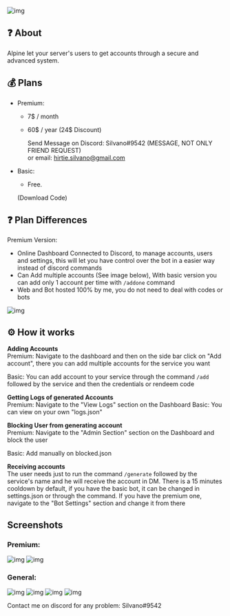 ![img](https://i.imgur.com/etn2Vni.png)

## ❓ About
Alpine let your server's users to get accounts through a secure and advanced system.    

## 💰 Plans
- Premium:  

  - 7$ / month 
  - 60$ / year (24$ Discount)  
  
    Send Message on Discord: Silvano#9542 (MESSAGE, NOT ONLY FRIEND REQUEST)  
    or email: hirtie.silvano@gmail.com
  

- Basic:  
  - Free. 
  
  (Download Code)

## ❓ Plan Differences
Premium Version:
- Online Dashboard Connected to Discord, to manage accounts, users and settings, this will let you have control over the bot in a easier way instead of discord commands
- Can Add multiple accounts (See image below), With basic version you can add only 1 account per time with `/addone` command
- Web and Bot hosted 100% by me, you do not need to deal with codes or bots

![img](https://i.imgur.com/2n4uz8V.png)


## ⚙️ How it works
**Adding Accounts**  
Premium: Navigate to the dashboard and then on the side bar click on "Add account", there you can add multiple accounts for the service you want

Basic: You can add account to your service through the command `/add` followed by the service and then the credentials or rendeem code

**Getting Logs of generated Accounts**  
Premium: Navigate to the "View Logs" section on the Dashboard
Basic: You can view on your own "logs.json"

**Blocking User from generating account**  
Premium: Navigate to the "Admin Section" section on the Dashboard and block the user 

Basic: Add manually on blocked.json
  
**Receiving accounts**  
The user needs just to run the command `/generate` followed by the service's name and he will receive the account in DM.
There is a 15 minutes cooldown by default, if you have the basic bot, it can be changed in settings.json or through the command.
If you have the premium one, navigate to the "Bot Settings" section and change it from there

## Screenshots
### Premium:
![img](https://i.imgur.com/tw5ZWOm.png)
![img](https://i.imgur.com/iCfTx3F.png)
### General:
![img](https://i.imgur.com/U5Qifp2.png)
![img](https://i.imgur.com/8VZaU4J.png)
![img](https://i.imgur.com/Sn2DrNj.png)
![img](https://i.imgur.com/hUNjdn1.png)


Contact me on discord for any problem: Silvano#9542

